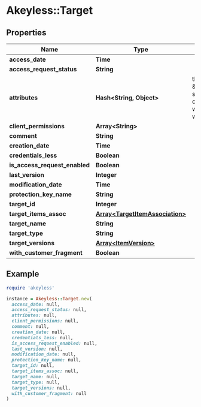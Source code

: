 # Akeyless::Target

## Properties

| Name | Type | Description | Notes |
| ---- | ---- | ----------- | ----- |
| **access_date** | **Time** |  | [optional] |
| **access_request_status** | **String** |  | [optional] |
| **attributes** | **Hash&lt;String, Object&gt;** | this is not \&quot;omitempty\&quot; since an empty value causes no update while an empty map will clear the attributes | [optional] |
| **client_permissions** | **Array&lt;String&gt;** |  | [optional] |
| **comment** | **String** |  | [optional] |
| **creation_date** | **Time** |  | [optional] |
| **credentials_less** | **Boolean** |  | [optional] |
| **is_access_request_enabled** | **Boolean** |  | [optional] |
| **last_version** | **Integer** |  | [optional] |
| **modification_date** | **Time** |  | [optional] |
| **protection_key_name** | **String** |  | [optional] |
| **target_id** | **Integer** |  | [optional] |
| **target_items_assoc** | [**Array&lt;TargetItemAssociation&gt;**](TargetItemAssociation.md) |  | [optional] |
| **target_name** | **String** |  | [optional] |
| **target_type** | **String** |  | [optional] |
| **target_versions** | [**Array&lt;ItemVersion&gt;**](ItemVersion.md) |  | [optional] |
| **with_customer_fragment** | **Boolean** |  | [optional] |

## Example

```ruby
require 'akeyless'

instance = Akeyless::Target.new(
  access_date: null,
  access_request_status: null,
  attributes: null,
  client_permissions: null,
  comment: null,
  creation_date: null,
  credentials_less: null,
  is_access_request_enabled: null,
  last_version: null,
  modification_date: null,
  protection_key_name: null,
  target_id: null,
  target_items_assoc: null,
  target_name: null,
  target_type: null,
  target_versions: null,
  with_customer_fragment: null
)
```

